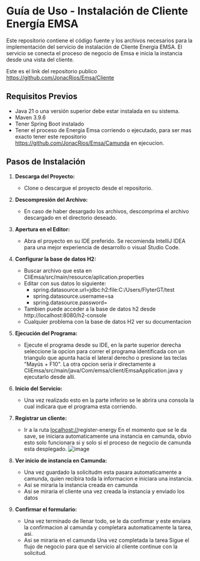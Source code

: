 # Guía de Uso - Instalación de Cliente Energía EMSA
Este repositorio contiene el código fuente y los archivos necesarios para la implementación del servicio de instalación de Cliente Energía EMSA. El servicio se conecta el proceso de negocio de Emsa e inicia la instancia desde una vista del cliente.

Este es el link del repositorio publico https://github.com/JonacRios/Emsa/Cliente

## Requisitos Previos 

- Java 21 o una versión superior debe estar instalada en su sistema.
- Maven 3.9.6
- Tener Spring Boot instalado
- Tener el proceso  de Energia Emsa corriendo o ejecutado, para ser mas exacto tener este repositorio https://github.com/JonacRios/Emsa/Camunda en ejecucion.

## Pasos de Instalación

1. **Descarga del Proyecto:**
   - Clone o descargue el proyecto desde el repositorio.
2. **Descompresión del Archivo:**
   - En caso de haber desargado los archivos, descomprima el archivo descargado en el directorio deseado.

3. **Apertura en el Editor:**
   - Abra el proyecto en su IDE preferido. Se recomienda IntelliJ IDEA para una mejor experiencia de desarrollo o visual Studio Code.
4. **Configurar la base de datos H2:**
   - Buscar archivo que esta en CliEmsa/src/main/resource/aplication.properties
   - Editar con sus datos lo siguiente:
      - spring.datasource.url=jdbc:h2:file:C:/Users/FlyterGT/test
      - spring.datasource.username=sa
      - spring.datasource.password=
    - Tambien puede acceder a la base de datos h2 desde http://localhost:8080/h2-console
    - Cualquier problema con la base de datos H2 ver su documentacion 
5. **Ejecución del Programa:**
   - Ejecute el programa desde su IDE, en la parte superior derecha seleccione la opcion para correr el programa identificada con un triangulo que apunta hacia el lateral derecho o presione las teclas "Mayús + F10". La otra opcion seria  ir directamente a CliEmsa/src/main/java/Com/emsa/client/EmsaApplication.java y ejecutarlo desde alli. 
5. **Inicio del Servicio:**
   - Una vez realizado esto en la parte inferiro se le abrira una consola la cual indicara que el programa esta corriendo.

6. **Registrar un cliente:**
   - Ir a la ruta [localhost://](http://localhost:8081/)register-energy
   En el momento que se le da save, se iniciara automaticamente una instancia en camunda, obvio esto solo funcionara si y solo si el proceso de negocio de camunda esta desplegado.
![image]([https://github.com/JonacRios/emsa/CliEmsa/src/main/resources/capturas/1.PNG](https://github.com/JonacRios/emsa/blob/master/CliEmsa/src/main/resources/capturas/1.PNG))
7. **Ver inicio de instancia en Camunda:**
    - Una vez guardado la solicitudm esta pasara automaticamente a camunda, quien recibira toda la informacion e iniciara una instancia.
    - Asi se miraria la instancia creada en camunda
    - Asi se miraria el cliente una vez creada la instancia y enviado los datos
7. **Confirmar el formulario:**
    - Una vez terminado de llenar todo, se le da confirmar y este enviara la confirmacion al camunda y completara automaticamente la tarea, asi.   
    -  Asi se miraria en el camunda
    Una vez completada la tarea
    Sigue el flujo de negocio para que el servicio al cliente continue con la solicitud.

